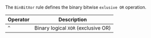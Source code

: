 The `BinBitXor` rule defines the binary bitwise `exlusive OR` operation.

|Operator|Description|
|---|---|
|`^`|Binary logical `XOR` (exclusive OR)|

